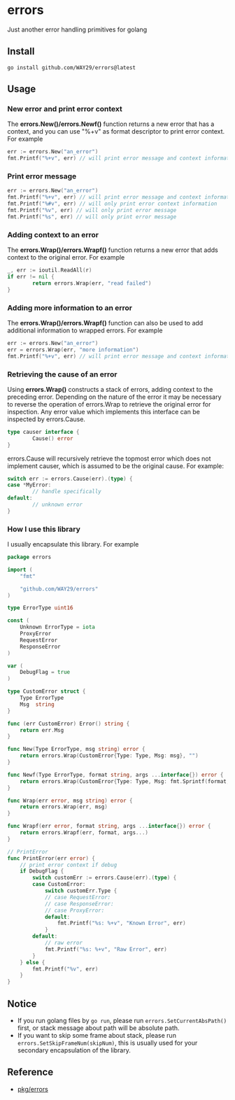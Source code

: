 # errors

Just another error handling primitives for golang

## Install
```
go install github.com/WAY29/errors@latest
```
## Usage
### New error and print error context
The **errors.New()/errors.Newf()** function returns a new error that has a context, and you can use "%+v" as format descriptor to print error context. For example
```go
err := errors.New("an_error")
fmt.Printf("%+v", err) // will print error message and context information
```

### Print error message
```go
err := errors.New("an_error")
fmt.Printf("%+v", err) // will print error message and context information
fmt.Printf("%#v", err) // will only print error context information
fmt.Printf("%v", err) // will only print error message
fmt.Printf("%s", err) // will only print error message
```
### Adding context to an error
The **errors.Wrap()/errors.Wrapf()** function returns a new error that adds context to the original error. For example
```go
_, err := ioutil.ReadAll(r)
if err != nil {
        return errors.Wrap(err, "read failed")
}
```
### Adding more information to an error
The **errors.Wrap()/errors.Wrapf()** function can also be used to add additional information to wrapped errors. For example
```go
err := errors.New("an_error")
err = errors.Wrap(err, "more information")
fmt.Printf("%+v", err) // will print error message and context information
```

### Retrieving the cause of an error
Using **errors.Wrap()** constructs a stack of errors, adding context to the preceding error. Depending on the nature of the error it may be necessary to reverse the operation of errors.Wrap to retrieve the original error for inspection. Any error value which implements this interface can be inspected by errors.Cause.
```go
type causer interface {
        Cause() error
}
```
errors.Cause will recursively retrieve the topmost error which does not implement causer, which is assumed to be the original cause. For example:
```go
switch err := errors.Cause(err).(type) {
case *MyError:
        // handle specifically
default:
        // unknown error
}
```

### How I use this library
I usually encapsulate this library. For example
```go
package errors

import (
	"fmt"

	"github.com/WAY29/errors"
)

type ErrorType uint16

const (
	Unknown ErrorType = iota
	ProxyError
	RequestError
	ResponseError
)

var (
    DebugFlag = true
)

type CustomError struct {
	Type ErrorType
	Msg  string
}

func (err CustomError) Error() string {
	return err.Msg
}

func New(Type ErrorType, msg string) error {
	return errors.Wrap(CustomError{Type: Type, Msg: msg}, "")
}

func Newf(Type ErrorType, format string, args ...interface{}) error {
	return errors.Wrap(CustomError{Type: Type, Msg: fmt.Sprintf(format, args...)}, "")
}

func Wrap(err error, msg string) error {
	return errors.Wrap(err, msg)
}

func Wrapf(err error, format string, args ...interface{}) error {
	return errors.Wrapf(err, format, args...)
}

// PrintError
func PrintError(err error) {
	// print error context if debug
	if DebugFlag {
		switch customErr := errors.Cause(err).(type) {
		case CustomError:
			switch customErr.Type {
            // case RequestError:
            // case ResponseError:
			// case ProxyError:
			default:
				fmt.Printf("%s: %+v", "Known Error", err)
			}
		default:
			// raw error
            fmt.Printf("%s: %+v", "Raw Error", err)
		}
	} else {
        fmt.Printf("%v", err)
	}
}
```


## Notice
- If you run golang files by `go run`, please run `errors.SetCurrentAbsPath()` first, or stack message about path will be absolute path.
- If you want to skip some frame about stack, please run `errors.SetSkipFrameNum(skipNum)`, this is usually used for your secondary encapsulation of the library.

## Reference
- [pkg/errors](https://github.com/pkg/errors)